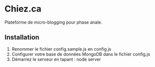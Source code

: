Chiez.ca
====================
Plateforme de micro-blogging pour phase anale.

Installation
---------------------
1. Renommer le fichier config.sample.js en config.js
2. Configurer votre base de données MongoDB dans le fichier config.js
3. Démarrez le serveur en tapant : node server